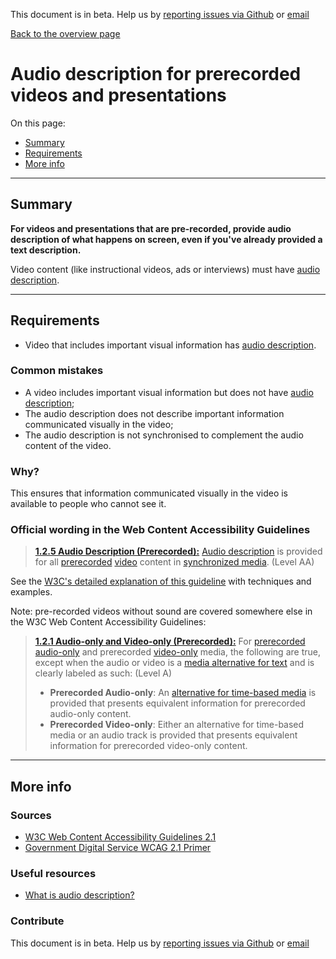 This document is in beta. Help us by [reporting issues via Github](https://github.com/theappbusiness/accessibility-guidelines) or [email](mailto:jeanfrancois@theappbusiness.com)

[Back to the overview page](./../index.html)

# Audio description for prerecorded videos and presentations

On this page:
* [Summary](#summary)
* [Requirements](#requirements)
* [More info](#more-info)

---

## Summary

**For videos and presentations that are pre-recorded, provide audio description of what happens on screen, even if you've already provided a text description.**

Video content (like instructional videos, ads or interviews) must have [audio description](https://www.w3.org/TR/UNDERSTANDING-WCAG20/media-equiv-audio-desc.html#audiodescdef).

---

## Requirements

* Video that includes important visual information has [audio description](https://www.w3.org/TR/UNDERSTANDING-WCAG20/media-equiv-audio-desc.html#audiodescdef).

### Common mistakes

*   A video includes important visual information but does not have [audio description](https://www.w3.org/TR/UNDERSTANDING-WCAG20/media-equiv-audio-desc.html#audiodescdef);
*   The audio description does not describe important information communicated visually in the video;
*   The audio description is not synchronised to complement the audio content of the video.

### Why?

This ensures that information communicated visually in the video is available to people who cannot see it.

### Official wording in the Web Content Accessibility Guidelines

> [**1.2.5 Audio Description (Prerecorded):**](https://www.w3.org/TR/UNDERSTANDING-WCAG20/media-equiv-audio-desc-only.html) [Audio description](https://www.w3.org/TR/UNDERSTANDING-WCAG20/media-equiv-audio-desc-only.html#audiodescdef) is provided for all [prerecorded](https://www.w3.org/TR/UNDERSTANDING-WCAG20/media-equiv-audio-desc-only.html#prerecordeddef) [video](https://www.w3.org/TR/UNDERSTANDING-WCAG20/media-equiv-audio-desc-only.html#videodef) content in [synchronized media](https://www.w3.org/TR/UNDERSTANDING-WCAG20/media-equiv-audio-desc-only.html#synchronizedmediadef). (Level AA)

See the [W3C's detailed explanation of this guideline](https://www.w3.org/TR/UNDERSTANDING-WCAG20/media-equiv-audio-desc-only.html) with techniques and examples.

Note: pre-recorded videos without sound are covered somewhere else in the W3C Web Content Accessibility Guidelines:

> [**1.2.1 Audio-only and Video-only (Prerecorded):**](https://www.w3.org/TR/UNDERSTANDING-WCAG20/content-structure-separation-programmatic.html) For [prerecorded](https://www.w3.org/TR/UNDERSTANDING-WCAG20/media-equiv-av-only-alt.html#prerecordeddef) [audio-only](https://www.w3.org/TR/UNDERSTANDING-WCAG20/media-equiv-av-only-alt.html#audio-onlydef) and prerecorded [video-only](https://www.w3.org/TR/UNDERSTANDING-WCAG20/media-equiv-av-only-alt.html#video-onlydef) media, the following are true, except when the audio or video is a [media alternative for text](https://www.w3.org/TR/UNDERSTANDING-WCAG20/media-equiv-av-only-alt.html#multimedia-alt-textdef) and is clearly labeled as such: (Level A)
>
> * **Prerecorded Audio-only**: An [alternative for time-based media](https://www.w3.org/TR/UNDERSTANDING-WCAG20/media-equiv-av-only-alt.html#alt-time-based-mediadef) is provided that presents equivalent information for prerecorded audio-only content.
> * **Prerecorded Video-only**: Either an alternative for time-based media or an audio track is provided that presents equivalent information for prerecorded video-only content.

---

## More info

### Sources

* [W3C Web Content Accessibility Guidelines 2.1](https://www.w3.org/TR/WCAG21/)
* [Government Digital Service WCAG 2.1 Primer](https://alphagov.github.io/wcag-primer/)

### Useful resources

* [What is audio description?](https://www.nomensa.com/blog/2010/what-is-audio-description)

### Contribute

This document is in beta. Help us by [reporting issues via Github](https://github.com/theappbusiness/accessibility-guidelines) or [email](mailto:jeanfrancois@theappbusiness.com)
